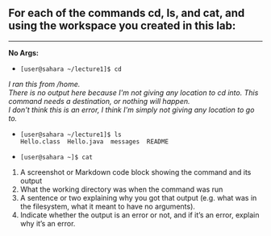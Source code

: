 ## For each of the commands cd, ls, and cat, and using the workspace you created in this lab:
---
**No Args:**
- `[user@sahara ~/lecture1]$ cd` <br />

_I ran this from /home._ <br />
_There is no output here because I'm not giving any location to cd into. This command needs a destination, or nothing will happen._ <br />
_I don't think this is an error, I think I'm simply not giving any location to go to._ <br />

- `[user@sahara ~/lecture1]$ ls` <br />
  `Hello.class  Hello.java  messages  README` <br />


- `[user@sahara ~]$ cat` <br />

1. A screenshot or Markdown code block showing the command and its output
2. What the working directory was when the command was run
3. A sentence or two explaining why you got that output (e.g. what was in the filesystem, what it meant to have no arguments).
4. Indicate whether the output is an error or not, and if it’s an error, explain why it’s an error.
